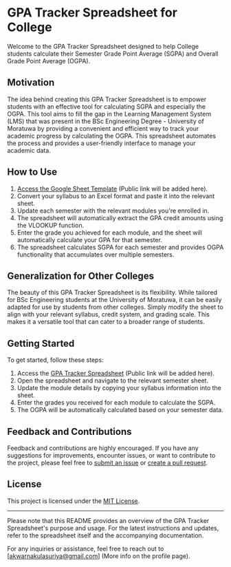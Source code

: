 # GPA Tracker Spreadsheet for College

Welcome to the GPA Tracker Spreadsheet designed to help College students calculate their Semester Grade Point Average (SGPA) and Overall Grade Point Average (OGPA). 

## Motivation

The idea behind creating this GPA Tracker Spreadsheet is to empower students with an effective tool for calculating SGPA and especially the OGPA. This tool aims to fill the gap in the Learning Management System (LMS) that was present in the BSc Engineering Degree - University of Moratuwa by providing a convenient and efficient way to track your academic progress by calculating the OGPA. This spreadsheet automates the process and provides a user-friendly interface to manage your academic data.

## How to Use

1. [Access the Google Sheet Template](https://docs.google.com/spreadsheets/d/1xZAwIDPu4NZU-oQ3YeHVOlgfDeNeRItFJwBRNfmBSyE/edit?usp=sharing) (Public link will be added here).
2. Convert your syllabus to an Excel format and paste it into the relevant sheet.
3. Update each semester with the relevant modules you're enrolled in.
4. The spreadsheet will automatically extract the GPA credit amounts using the VLOOKUP function.
5. Enter the grade you achieved for each module, and the sheet will automatically calculate your GPA for that semester.
6. The spreadsheet calculates SGPA for each semester and provides OGPA functionality that accumulates over multiple semesters.

## Generalization for Other Colleges

The beauty of this GPA Tracker Spreadsheet is its flexibility. While tailored for BSc Engineering students at the University of Moratuwa, it can be easily adapted for use by students from other colleges. Simply modify the sheet to align with your relevant syllabus, credit system, and grading scale. This makes it a versatile tool that can cater to a broader range of students.

## Getting Started

To get started, follow these steps:

1. Access the [GPA Tracker Spreadsheet](https://docs.google.com/spreadsheets/d/1xZAwIDPu4NZU-oQ3YeHVOlgfDeNeRItFJwBRNfmBSyE/edit?usp=sharing) (Public link will be added here).
2. Open the spreadsheet and navigate to the relevant semester sheet.
3. Update the module details by copying your syllabus information into the sheet.
4. Enter the grades you received for each module to calculate the SGPA.
5. The OGPA will be automatically calculated based on your semester data.

## Feedback and Contributions

Feedback and contributions are highly encouraged. If you have any suggestions for improvements, encounter issues, or want to contribute to the project, please feel free to [submit an issue](https://github.com/yourusername/gpa-tracker-spreadsheet/issues) or [create a pull request](https://github.com/yourusername/gpa-tracker-spreadsheet/pulls).

## License

This project is licensed under the [MIT License](LICENSE).

---

Please note that this README provides an overview of the GPA Tracker Spreadsheet's purpose and usage. For the latest instructions and updates, refer to the spreadsheet itself and the accompanying documentation.

For any inquiries or assistance, feel free to reach out to [akwarnakulasuriya@gmail.com] (More info on the profile page).
